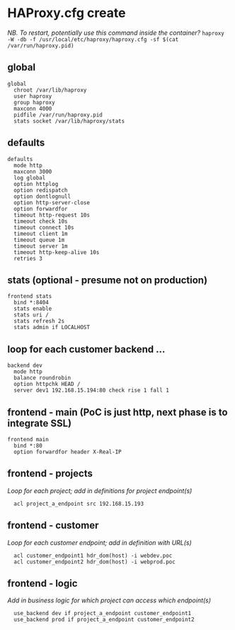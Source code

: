 # HAProxy.cfg create

*NB. To restart, potentially use this command inside the container?*
`haproxy -W -db -f /usr/local/etc/haproxy/haproxy.cfg -sf $(cat /var/run/haproxy.pid)`

## global
```
global 
  chroot /var/lib/haproxy
  user haproxy
  group haproxy
  maxconn 4000
  pidfile /var/run/haproxy.pid
  stats socket /var/lib/haproxy/stats
```

## defaults
```
defaults 
  mode http
  maxconn 3000
  log global
  option httplog
  option redispatch
  option dontlognull
  option http-server-close
  option forwardfor
  timeout http-request 10s
  timeout check 10s
  timeout connect 10s
  timeout client 1m
  timeout queue 1m
  timeout server 1m
  timeout http-keep-alive 10s
  retries 3
```

## stats (optional - presume not on production)
```
frontend stats 
  bind *:8404
  stats enable
  stats uri /
  stats refresh 2s
  stats admin if LOCALHOST
```

## loop for each customer backend ...
```
backend dev 
  mode http
  balance roundrobin
  option httpchk HEAD /
  server dev1 192.168.15.194:80 check rise 1 fall 1
```

## frontend - main (PoC is just http, next phase is to integrate SSL)
```
frontend main 
  bind *:80
  option forwardfor header X-Real-IP
```

## frontend - projects
*Loop for each project; add in definitions for project endpoint(s)*
```
  acl project_a_endpoint src 192.168.15.193
```

## frontend - customer
*Loop for each customer endpoint; add in definition with URL(s)*
```
  acl customer_endpoint1 hdr_dom(host) -i webdev.poc
  acl customer_endpoint2 hdr_dom(host) -i webprod.poc
```

## frontend - logic
*Add in business logic for which project can access which endpoint(s)*
```
  use_backend dev if project_a_endpoint customer_endpoint1
  use_backend prod if project_a_endpoint customer_endpoint2
```
